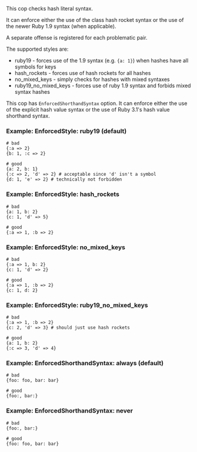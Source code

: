 This cop checks hash literal syntax.

It can enforce either the use of the class hash rocket syntax or
the use of the newer Ruby 1.9 syntax (when applicable).

A separate offense is registered for each problematic pair.

The supported styles are:

* ruby19 - forces use of the 1.9 syntax (e.g. `{a: 1}`) when hashes have
all symbols for keys
* hash_rockets - forces use of hash rockets for all hashes
* no_mixed_keys - simply checks for hashes with mixed syntaxes
* ruby19_no_mixed_keys - forces use of ruby 1.9 syntax and forbids mixed
syntax hashes

This cop has `EnforcedShorthandSyntax` option.
It can enforce either the use of the explicit hash value syntax or
the use of Ruby 3.1's hash value shorthand syntax.

### Example: EnforcedStyle: ruby19 (default)
    # bad
    {:a => 2}
    {b: 1, :c => 2}

    # good
    {a: 2, b: 1}
    {:c => 2, 'd' => 2} # acceptable since 'd' isn't a symbol
    {d: 1, 'e' => 2} # technically not forbidden

### Example: EnforcedStyle: hash_rockets
    # bad
    {a: 1, b: 2}
    {c: 1, 'd' => 5}

    # good
    {:a => 1, :b => 2}

### Example: EnforcedStyle: no_mixed_keys
    # bad
    {:a => 1, b: 2}
    {c: 1, 'd' => 2}

    # good
    {:a => 1, :b => 2}
    {c: 1, d: 2}

### Example: EnforcedStyle: ruby19_no_mixed_keys
    # bad
    {:a => 1, :b => 2}
    {c: 2, 'd' => 3} # should just use hash rockets

    # good
    {a: 1, b: 2}
    {:c => 3, 'd' => 4}

### Example: EnforcedShorthandSyntax: always (default)

    # bad
    {foo: foo, bar: bar}

    # good
    {foo:, bar:}

### Example: EnforcedShorthandSyntax: never

    # bad
    {foo:, bar:}

    # good
    {foo: foo, bar: bar}
